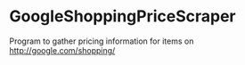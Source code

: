 # GoogleShoppingPriceScraper
Program to gather pricing information for items on http://google.com/shopping/
